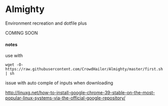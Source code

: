 Almighty
========

Environment recreation and dotfile plus


COMING SOON

#### notes

use with 
```
wget -O- https://raw.githubusercontent.com/CrowdHailer/Almighty/master/first.sh | sh
```

issue with auto comple of inputs when downloading

http://linuxg.net/how-to-install-google-chrome-39-stable-on-the-most-popular-linux-systems-via-the-official-google-repository/
